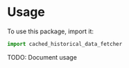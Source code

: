# Usage

To use this package, import it:

```python
import cached_historical_data_fetcher
```

TODO: Document usage
